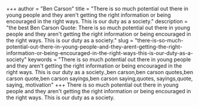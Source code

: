 +++
author = "Ben Carson"
title = "There is so much potential out there in young people and they aren't getting the right information or being encouraged in the right ways. This is our duty as a society."
description = "the best Ben Carson Quote: There is so much potential out there in young people and they aren't getting the right information or being encouraged in the right ways. This is our duty as a society."
slug = "there-is-so-much-potential-out-there-in-young-people-and-they-arent-getting-the-right-information-or-being-encouraged-in-the-right-ways-this-is-our-duty-as-a-society"
keywords = "There is so much potential out there in young people and they aren't getting the right information or being encouraged in the right ways. This is our duty as a society.,ben carson,ben carson quotes,ben carson quote,ben carson sayings,ben carson saying,quotes, sayings,quote, saying, motivation"
+++
There is so much potential out there in young people and they aren't getting the right information or being encouraged in the right ways. This is our duty as a society.
